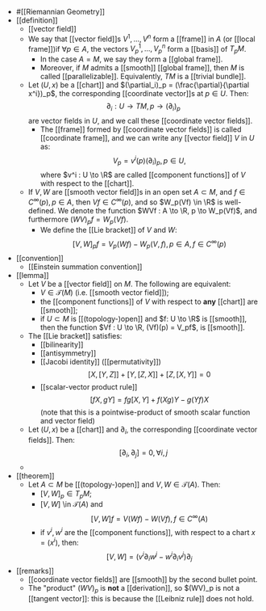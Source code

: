 - #[[Riemannian Geometry]]
- [[definition]]
	- [[vector field]]
	- We say that [[vector field]]s $V^1, ..., V^n$ form a [[frame]] in $A$ (or [[local frame]])if $\forall p \in A$, the vectors $V^1_p, ..., V^n_p$ form a [[basis]] of $T_pM$.
		- In the case $A = M$, we say they form a [[global frame]].
		- Moreover, if $M$ admits a [[smooth]] [[global frame]], then $M$ is called [[parallelizable]].
		  Equivalently, $TM$ is a [[trivial bundle]].
	- Let $(U, x)$ be a [[chart]] and $(\partial_i)_p = (\frac{\partial}{\partial x^i})_p$, the corresponding [[coordinate vector]]s at $p \in U$. Then:
	  $$\partial_i : U \to TM, p \to (\partial_i)_p$$
	  are vector fields in $U$, and we call these [[coordinate vector fields]].
		- The [[frame]] formed by [[coordinate vector fields]] is called [[coordinate frame]], and we can write any [[vector field]] $V$ in $U$ as:
		  $$V_p = v^i(p)(\partial_i)_p, p \in U,$$
		  where $v^i : U \to \R$ are called [[component functions]] of $V$ with respect to the [[chart]].
	- If $V, W$ are [[smooth vector field]]s in an open set $A \subset M$, and $f \in C^\infty(p), p \in A$, then $Vf \in C^\infty(p)$, and so $W_p(Vf) \in \R$ is well-defined.
	  We denote the function $WVf : A \to \R, p \to W_p(Vf)$, and furthermore $(WV)_pf = W_p(Vf)$.
		- We define the [[Lie bracket]] of $V$ and $W$:
		  $$[V, W]_pf = V_p(Wf) - W_p(V, f), p \in A, f \in C^\infty(p)$$
- [[convention]]
	- [[Einstein summation convention]]
- [[lemma]]
	- Let $V$ be a [[vector field]] on $M$. The following are equivalent:
		- $V \in \mathcal{T}(M)$ (i.e. [[smooth vector field]]);
		- the [[component functions]] of $V$ with respect to **any** [[chart]] are [[smooth]];
		- if $U \subset M$ is [[(topology-)open]] and $f: U \to \R$ is [[smooth]], then the function $Vf : U \to \R, (Vf)(p) = V_pf$, is [[smooth]].
	- The [[Lie bracket]] satisfies:
		- [[bilinearity]]
		- [[antisymmetry]]
		- [[Jacobi identity]] ([[permutativity]])
		  $$[X, [Y, Z]] + [Y, [Z, X]] + [Z, [X, Y]] = 0$$
		- [[scalar-vector product rule]]
		  $$[fX, gY] = fg[X,Y]+f(Xg)Y - g(Yf)X$$
		  (note that this is a pointwise-product of smooth scalar function and vector field)
	- Let $(U, x)$ be a [[chart]] and $\partial_i$, the corresponding [[coordinate vector fields]]. Then:
	  $$[\partial_i, \partial_j] = 0, \forall i, j$$
	-
- [[theorem]]
	- Let $A \subset M$ be [[(topology-)open]] and $V, W \in \mathcal{T}(A)$. Then:
		- $[V, W]_p \in T_pM$;
		- $[V,W]$ \in $\mathcal{T}(A)$ and
		  $$[V,W]f = V(Wf) - W(Vf), f \in C^\infty(A)$$
		- if $v^i, w^i$ are the [[component functions]], with respect to a chart $x = (x^i)$, then:
		  $$[V,W] = (v^i \partial_i w^j - w^i\partial_i v^j)\partial_j$$
- [[remarks]]
	- [[coordinate vector fields]] are [[smooth]] by the second bullet point.
	- The "product" $(WV)_p$ is **not** a [[derivation]], so $(WV)_p is not a [[tangent vector]]: this is because the [[Leibniz rule]] does not hold.